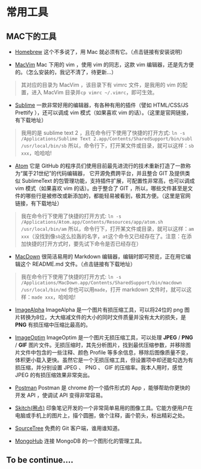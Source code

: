 # 常用工具
## MAC下的工具
* [Homebrew](http://brew.sh/) 这个不多说了，用 Mac 就必须有它。（点击链接有安装说明）

* [MacVim]() Mac 下用的 vim ，使用 vim 的同志，这款 vim 编辑器，还是先方便的。（怎么安装的，我记不清了，待更新...）

> 其对应的目录为 MacVim ，该目录下有 vimrc 文件，是我用的 vim 的配置，进入 MacVim 目录并`cp vimrc ~/.vimrc`，即可生效。

* [Sublime](http://www.sublimetext.com/) 一款非常好用的编辑器，有各种有用的插件（譬如 HTML/CSS/JS Prettify ），还可以调成 vim 模式（如果喜欢 vim 的话）。（这里是官网链接，有下载地址）

> 我用的是 sublime text 2 ，且在命令行下使用了快捷的打开方式:
> ```ln -s /Applications/Sublime Text 2.app/Contents/SharedSupport/bin/subl /usr/local/bin/sb```
> 所以，命令行下，打开某文件或目录，就可以这样：`sb xxx`，哈哈哈!

* [Atom](https://atom.io/) 它是 GitHub 的程序员们使用目前最先进流行的技术重新打造了一款称为“属于21世纪”的代码编辑器， 它开源免费跨平台，并且整合 GIT 及提供类似 SublimeText 的包管理功能，支持插件扩展，可配置性非常高，也可以调成 vim 模式（如果喜欢 vim 的话）。由于整合了 GIT ，所以，哪些文件甚至是文件的哪些行是被修改或新添加的，都能轻易被看到，极其方便。（这里是官网链接，有下载地址）

> 我在命令行下使用了快捷的打开方式:
> ```ln -s /Applications/Atom.app/Contents/Resources/app/atom.sh /usr/local/bin/am```
> 所以，命令行下，打开某文件或目录，就可以这样：`am xxx`（没找到像`sb`这么拉轰的名字，`at`这个命令又已经存在了。注意：在添加快捷的打开方式时，要先试下命令是否已经存在）

* [MacDown](http://macdown.uranusjr.com/) 很简洁易用的 Markdown 编辑器，编辑时即可预览，正在用它编辑这个 README.md 文件。（点击链接有下载地址）

> 我在命令行下使用了快捷的打开方式:
> ```ln -s /Applications/MacDown.app/Contents/SharedSupport/bin/macdown /usr/local/bin/md```
> 你也可以用`made`，打开 markdown 文件时，就可以这样：`made xxx`，哈哈哈!

* [ImageAlpha](https://pngmini.com/) ImageAlpha 是一个图片有损压缩工具，可以将24位的 png 图片转换为8位，大大缩减文件的大小的同时文件质量并没有太大的损失，是 **PNG** 有损压缩中压缩比最高的。

* [ImageOptim](https://imageoptim.com/) ImageOptim 是一个图片无损压缩工具，可以处理 **JPEG** / **PNG** / **GIF** 图片文件。无损压缩时，其先分析图片，找到最优压缩参数，并移除图片文件中包含的一些注释、颜色 Profile 等多余信息，移除后图像质量不变，体积更小载入更快。虽然它是一个无损压缩工具，但设置项中却还能勾选为有损压缩，并分别设置  JPEG 、 PNG 、 GIF 的压缩率。我本人用时，感觉 JPEG 的有损压缩效果非常突出。 

* [Postman](http://www.getpostman.com/) Postman 是 chrome 的一个插件形式的 App ，能够帮助你更快的开发 API ，使调试 API 变得非常容易。

* [Skitch(圈点)](https://evernote.com/intl/zh-cn/skitch/) 印象笔记开发的一个非常简单易用的图像工具。它能方便用户在电脑或手机上的图片上，描个圆圈，做个注释，画个箭头，标出精彩之处。

* [SourceTree](https://www.sourcetreeapp.com/) 免费的 Git 客户端，谁用谁知道。

* [MongoHub](http://www.macupdate.com/app/mac/33918/mongohub) 连接 MongoDB 的一个图形化的管理工具。


## To be continue....
